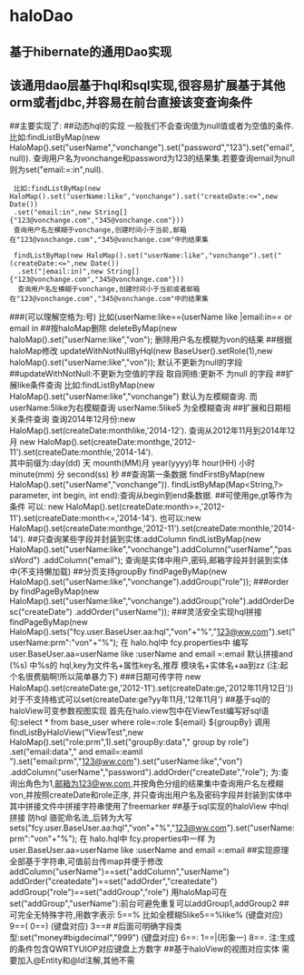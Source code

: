 haloDao
=======

基于hibernate的通用Dao实现
--------
该通用dao层基于hql和sql实现,很容易扩展基于其他orm或者jdbc,并容易在前台直接该变查询条件
-------
##主要实现了:
##动态hql的实现
     一般我们不会查询值为null值或者为空值的条件.
     比如:findListByMap(new HaloMap().set("userName","vonchange").set("password","123").set("email",null)).
     查询用户名为vonchange和password为123的结果集.若要查询email为null 则为set("email:=:in",null).
     
     比如:findListByMap(new HaloMap().set("userName:like","vonchange").set("createDate:<=",new Date())
     .set("email:in",new String[]{"123@vonchange.com","345@vonchange.com"}))
     查询用户名左模糊于vonchange,创建时间小于当前,邮箱在"123@vonchange.com","345@vonchange.com"中的结果集
     
     findListByMap(new HaloMap().set("userName:like","vonchange").set("(createDate:<=",new Date())
      .set("|email:in)",new String[]{"123@vonchange.com","345@vonchange.com"}))
      查询用户名左模糊于vonchange,创建时间小于当前或者邮箱在"123@vonchange.com","345@vonchange.com"中的结果集
###(可以理解空格为:号) 
      比如(userName:like==(userName like    |email:in== or email in
##按haloMap删除
     deleteByMap(new haloMap().set("userName:like","von");
     删除用户名左模糊为von的结果
##根据haloMap修改
     updateWithNotNullByHql(new BaseUser().setRole(1),new haloMap().set("userName:like","von"));
     默认不更新为null的字段
##updateWithNotNull:不更新为空值的字段
      取自网络:更新不 为null 的字段
##扩展like条件查询
     比如:findListByMap(new HaloMap().set("userName:like","vonchange") 默认为左模糊查询.
     而userName:5like为右模糊查询 userName:5like5 为全模糊查询
##扩展和日期相关条件查询
     查询2014年12月份:new HaloMap().set(createDate:monthlike,'2014-12').
     查询从2012年11月到2014年12月 new HaloMap().set(createDate:monthge,'2012-11').set(createDate:monthle,'2014-14').  
     其中前缀为:day(dd) 天 mounth(MM)月 year(yyyy)年 hour(HH) 小时  minute(mm) 分 second(ss) 秒
##查询第一条数据
        findFirstByMap(new HaloMap().set("userName","vonchange")).
        findListByMap(Map<String,?> parameter, int begin, int end):查询从begin到end条数据.
##可使用ge,gt等作为条件
        可以: new HaloMap().set(createDate:month>=,'2012-11').set(createDate:month<=,'2014-14').
        也可以:new HaloMap().set(createDate:monthge,'2012-11').set(createDate:monthle,'2014-14').
##只查询某些字段并封装到实体:addColumn
          findListByMap(new HaloMap().set("userName:like","vonchange").addColumn("userName","passWord")
          .addColumn("email");
          查询是实体中用户,密码,邮箱字段并封装到实体中(不支持懒加载)
##分页支持groupBy
         findPageByMap(new HaloMap().set("userName:like","vonchange").addGroup("role"));
###order by
          findPageByMap(new HaloMap().set("userName:like","vonchange").addGroup("role").addOrderDesc("createDate")
          .addOrder("userName"));
###灵活安全实现hql拼接
           findPageByMap(new HaloMap().sets("fcy.user.BaseUser.aa:hql","von"+"%","123@ww.com").set("userName:prm":"von"+"%");
           在 halo.hql中 fcy.properties中 编写user.BaseUser.aa=userName like :userName and email =:email
           默认拼接and (%s) 中%s的 hql,key为文件名+属性key名,推荐 模块名+实体名+aa到zz (注:起个名很费脑啊!所以简单暴力下)
###日期可传字符
        new HaloMap().set(createDate:ge,'2012-11').set(createDate:ge,'2012年11月12日'))
        对于不支持格式可以set(createDate:ge?yy年11月,'12年11月')
##基于sql的haloView可变参数视图实现
        首先在halo.view包中在ViewTest编写好sql语句:select * from base_user where role=:role ${email} ${groupBy}
        调用findListByHaloView("ViewTest",new HaloMap().set("role:prm",1).set("groupBy:data"," group by role")
        .set("email:data"," and email=:eamil ").set("email:prm","123@ww.com").set("userName:like","von")
        .addColumn("userName","password").addOrder("createDate","role");
        为:查询出角色为1,邮箱为123@ww.com,并按角色分组的结果集中查询用户名左模糊von,并按照createDate和role正序,
        并只查询出用户名及密码字段并封装到实体中
        其中拼接文件中拼接字符串使用了freemarker
##基于sql实现的haloView 中hql拼接  防hql 骆驼命名法_后转为大写 
          sets("fcy.user.BaseUser.aa:hql","von"+"%","123@ww.com").set("userName:prm":"von"+"%");
          在 halo.hql中 fcy.properties中一样 为user.BaseUser.aa=userName like :userName and email =:email
##实现原理全部基于字符串,可值前台传map并便于修改
       addColumn("userName")==set("addColumn","userName") 
       addOrder("createdate")==set("addOrder","createdate")
       addGroup("role")==set("addGroup","role") 
       用haloMap可在set("addGroup","userName"):前台可避免重复可以addGroup1,addGroup2 
 ##可完全无特殊字符,用数字表示
        5==% 比如全模糊5like5==%like% (键盘对应)
        9==( 0==) (键盘对应)
        3==# #后面可明确字段类型:set("money#bigdecimal","999") (键盘对应)
        6==:    1==|(形象一) 8==.
        注:生成的条件包含QWRTYUIOP对应键盘上方数字
 ##基于haloView的视图对应实体
         需要加入@Entity和@Id注解,其他不需